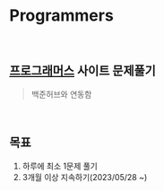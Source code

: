 # Programmers

<br>

## [프로그래머스](https://programmers.co.kr/) 사이트 문제풀기
> 백준허브와 연동함

<br>

## 목표
  1. 하루에 최소 1문제 풀기
  2. 3개월 이상 지속하기(2023/05/28 ~)
